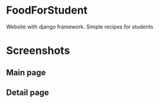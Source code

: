 # FoodForStudent
Website with django framework. Simple recipes for students

# Screenshots

## Main page

## Detail page
